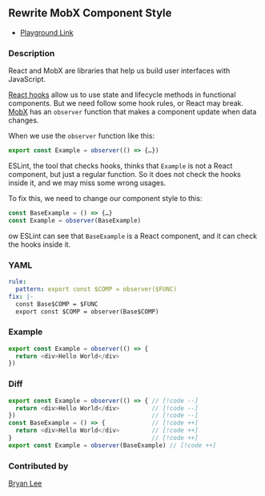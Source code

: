 <!-- Remove Badge if it does not have fix-->
## Rewrite MobX Component Style <Badge type="tip" text="Has Fix" />

* [Playground Link](/playground.html#eyJtb2RlIjoiQ29uZmlnIiwibGFuZyI6ImphdmFzY3JpcHQiLCJxdWVyeSI6ImNvbnNvbGUubG9nKCRNQVRDSCkiLCJyZXdyaXRlIjoibG9nZ2VyLmxvZygkTUFUQ0gpIiwiY29uZmlnIjoicnVsZTpcbiAgcGF0dGVybjogZXhwb3J0IGNvbnN0ICRDT01QID0gb2JzZXJ2ZXIoJEZVTkMpXG5maXg6IHwtXG4gIGNvbnN0IEJhc2UkQ09NUCA9ICRGVU5DXG4gIGV4cG9ydCBjb25zdCAkQ09NUCA9IG9ic2VydmVyKEJhc2UkQ09NUCkiLCJzb3VyY2UiOiJleHBvcnQgY29uc3QgRXhhbXBsZSA9IG9ic2VydmVyKCgpID0+IHtcbiAgcmV0dXJuIDxkaXY+SGVsbG8gV29ybGQ8L2Rpdj5cbn0pIn0=)

### Description

React and MobX are libraries that help us build user interfaces with JavaScript.

[React hooks](https://react.dev/reference/react) allow us to use state and lifecycle methods in functional components. But we need follow some hook rules, or React may break. [MobX](https://mobx.js.org/react-integration.html) has an `observer` function that makes a component update when data changes.

When we use the `observer` function like this:

```JavaScript
export const Example = observer(() => {…})
```

ESLint, the tool that checks hooks, thinks that `Example` is not a React component, but just a regular function. So it does not check the hooks inside it, and we may miss some wrong usages.

To fix this, we need to change our component style to this:

```JavaScript
const BaseExample = () => {…}
const Example = observer(BaseExample)
```

ow ESLint can see that `BaseExample` is a React component, and it can check the hooks inside it.

<!-- Use YAML in the example. Delete this section if use pattern. -->
### YAML
```yaml
rule:
  pattern: export const $COMP = observer($FUNC)
fix: |-
  const Base$COMP = $FUNC
  export const $COMP = observer(Base$COMP)
```

### Example

<!-- highlight matched code in curly-brace {lineNum} -->
```js {1-3}
export const Example = observer(() => {
  return <div>Hello World</div>
})
```

### Diff
<!-- use // [!code --] and // [!code ++] to annotate diff -->
```js
export const Example = observer(() => { // [!code --]
  return <div>Hello World</div>         // [!code --]
})                                      // [!code --]
const BaseExample = () => {             // [!code ++]
  return <div>Hello World</div>         // [!code ++]
}                                       // [!code ++]
export const Example = observer(BaseExample) // [!code ++]
```

### Contributed by
[Bryan Lee](https://twitter.com/meetliby/status/1698601672568901723)